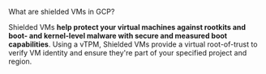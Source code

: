 What are shielded VMs in GCP?

Shielded VMs **help protect your virtual machines against rootkits and boot- and kernel-level malware with secure and measured boot capabilities**. Using a vTPM, Shielded VMs provide a virtual root-of-trust to verify VM identity and ensure they're part of your specified project and region.
